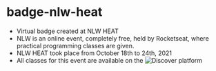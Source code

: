 # badge-nlw-heat
- Virtual badge created at NLW HEAT
- NLW is an online event, completely free, held by Rocketseat, where practical programming classes are given.
- NLW HEAT took place from October 18th to 24th, 2021
- All classes for this event are available on the ![Discover platform](https://www.rocketseat.com.br/discover)
